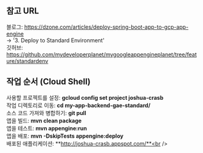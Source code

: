 ## 참고 URL

블로그: https://dzone.com/articles/deploy-spring-boot-app-to-gcp-app-engine<br />
-> '3. Deploy to Standard Environment'<br />
깃허브: https://github.com/mydeveloperplanet/mygoogleappengineplanet/tree/feature/standardenv<br />

## 작업 순서 (Cloud Shell)

사용할 프로젝트를 설정: **gcloud config set project joshua-crasb**<br />
작업 디렉토리로 이동: **cd my-app-backend-gae-standard/**<br />
소스 코드 가져와 병합하기: **git pull**<br />
앱을 빌드: **mvn clean package**<br />
앱을 테스트: **mvn appengine:run**<br />
앱을 배포: **mvn -DskipTests appengine:deploy**<br />
배포된 애플리케이션: **http://joshua-crasb.appspot.com/**<br />
